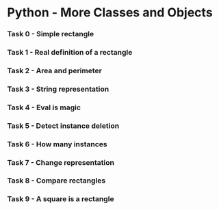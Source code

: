 # Python - More Classes and Objects

### Task 0 - Simple rectangle

### Task 1 - Real definition of a rectangle

### Task 2 - Area and perimeter

### Task 3 - String representation

### Task 4 - Eval is magic

### Task 5 - Detect instance deletion

### Task 6 - How many instances

### Task 7 - Change representation

### Task 8 - Compare rectangles

### Task 9 - A square is a rectangle

